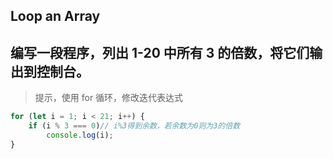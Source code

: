 ## Loop an Array

## 编写一段程序，列出 1-20 中所有 3 的倍数，将它们输出到控制台。

> 提示，使用 for 循环，修改迭代表达式

```javascript
for (let i = 1; i < 21; i++) {
    if (i % 3 === 0)// i%3得到余数，若余数为0则为3的倍数
        console.log(i);
}
```
